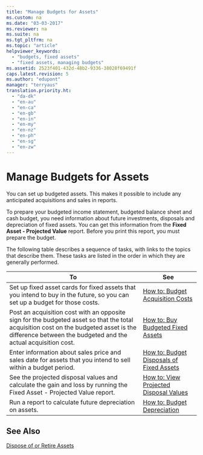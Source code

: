 ```yaml
---
title: "Manage Budgets for Assets"
ms.custom: na
ms.date: "03-03-2017"
ms.reviewer: na
ms.suite: na
ms.tgt_pltfrm: na
ms.topic: "article"
helpviewer_keywords: 
  - "budgets, fixed assets"
  - "fixed assets, managing budgets"
ms.assetid: 2523f401-432d-48b2-9336-38028f69491f
caps.latest.revision: 5
ms.author: "edupont"
manager: "terryaus"
translation.priority.ht: 
  - "da-dk"
  - "en-au"
  - "en-ca"
  - "en-gb"
  - "en-in"
  - "en-my"
  - "en-nz"
  - "en-ph"
  - "en-sg"
  - "en-zw"
---
```

# Manage Budgets for Assets
You can set up budgeted assets. This makes it possible to include any anticipated acquisitions and sales in reports.  
  
 To prepare your budgeted income statement, budgeted balance sheet and cash budget, you need information about future investments, disposals and depreciation of fixed assets. You can get this information from the **Fixed Asset \- Projected Value** report. Before you print this report, you must prepare the budget.  
  
 The following table describes a sequence of tasks, with links to the topics that describe them. These tasks are listed in the order in which they are generally performed.  
  
|**To**|**See**|  
|------------|-------------|  
|Set up fixed asset cards for fixed assets that you intend to buy in the future, so you can set up a budget for those costs.|[How to: Budget Acquisition Costs](../Finance/how-to-budget-acquisition-costs.md)|  
|Post an acquisition cost with an opposite sign for the budgeted asset so that the total acquisition cost on the budgeted asset is the difference between the budgeted and the actual acquisition cost.|[How to: Buy Budgeted Fixed Assets](../Finance/how-to-buy-budgeted-fixed-assets.md)|  
|Enter information about sales price and sales date for assets that you intend to sell within a budget period.|[How to: Budget Disposals of Fixed Assets](../Finance/how-to-budget-disposals-of-fixed-assets.md)|  
|See the projected disposal values and calculate the gain and loss by running the Fixed Asset \- Projected Value report.|[How to: View Projected Disposal Values](../Finance/how-to-view-projected-disposal-values.md)|  
|Run a report to calculate future depreciation on assets.|[How to: Budget Depreciation](../Finance/how-to-budget-depreciation.md)|  
  
## See Also  
 [Dispose of or Retire Assets](../Finance/dispose-of-or-retire-assets.md)